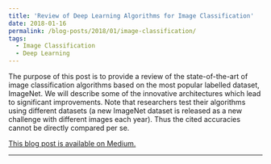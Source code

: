 ```yaml
---
title: 'Review of Deep Learning Algorithms for Image Classification'
date: 2018-01-16
permalink: /blog-posts/2018/01/image-classification/
tags:
  - Image Classification
  - Deep Learning
---
```


The purpose of this post is to provide a review of the state-of-the-art of image classification algorithms based on the most popular labelled dataset, ImageNet. We will describe some of the innovative architectures which lead to significant improvements. Note that researchers test their algorithms using different datasets (a new ImageNet dataset is released as a new challenge with different images each year). Thus the cited accuracies cannot be directly compared per se.

[This blog post is available on Medium.](https://medium.com/zylapp/review-of-deep-learning-algorithms-for-image-classification-5fdbca4a05e2)

------